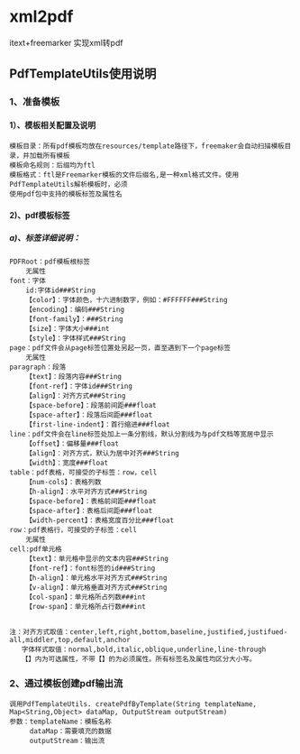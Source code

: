 # xml2pdf
itext+freemarker 实现xml转pdf

## PdfTemplateUtils使用说明

### 1、准备模板
#### 1）、模板相关配置及说明
    模板目录：所有pdf模板均放在resources/template路径下，freemaker会自动扫描模板目录，并加载所有模板
    模板命名规则：后缀均为ftl
    模板格式：ftl是Freemarker模板的文件后缀名,是一种xml格式文件。使用PdfTemplateUtils解析模板时，必须
    使用pdf包中支持的模板标签及属性名

#### 2)、pdf模板标签
##### a)、标签详细说明：
    
    PDFRoot：pdf模板根标签
        无属性
    font：字体
        id:字体id###String
        【color】：字体颜色，十六进制数字，例如：#FFFFFF###String
        【encoding】：编码###String
        【font-family】：###String
        【size】：字体大小###int
        【style】：字体样式###String
    page：pdf文件会从page标签位置处另起一页，直至遇到下一个page标签
        无属性
    paragraph：段落
        【text】：段落内容###String
        【font-ref】：字体id###String
        【align】：对齐方式###String
        【space-before】：段落前间距###float
        【space-after】：段落后间距###float
        【first-line-indent】：首行缩进###float
    line：pdf文件会在line标签处加上一条分割线，默认分割线为与pdf文档等宽居中显示
        【offset】：偏移量###float
        【align】：对齐方式，默认为居中对齐###String
        【width】：宽度###float
    table：pdf表格，可接受的子标签：row，cell
        【num-cols】：表格列数
        【h-align】：水平对齐方式###String
        【space-before】：表格前间距###float
        【space-after】：表格后间距###float
        【width-percent】：表格宽度百分比###float
    row：pdf表格行，可接受的子标签：cell
        无属性
    cell:pdf单元格
        【text】：单元格中显示的文本内容###String
        【font-ref】：font标签的id###String
        【h-align】：单元格水平对齐方式###String
        【v-align】：单元格垂直对齐方式###String
        【col-span】：单元格所占列数###int
        【row-span】：单元格所占行数###int
      
      
    注：对齐方式取值：center,left,right,bottom,baseline,justified,justifued-all,middler,top,default,anchor
       字体样式取值：normal,bold,italic,oblique,underline,line-through
       【】内为可选属性，不带【】的为必须属性。所有标签名及属性均区分大小写。
       
### 2、通过模板创建pdf输出流
    调用PdfTemplateUtils. createPdfByTemplate(String templateName, Map<String,Object> dataMap, OutputStream outputStream)
    参数：templateName：模板名称
         dataMap：需要填充的数据
         outputStream：输出流
         
         
